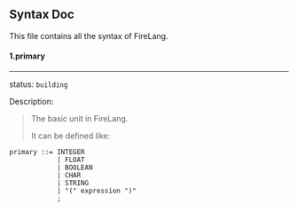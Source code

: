 ## Syntax Doc

This file contains all the syntax of FireLang.

#### 1.primary

---

status: `building`

Description:
    
> The basic unit in FireLang.
>
> It can be defined like:

```
primary ::= INTEGER 
            | FLOAT
            | BOOLEAN
            | CHAR
            | STRING
            | "(" expression ")"
            ;
```